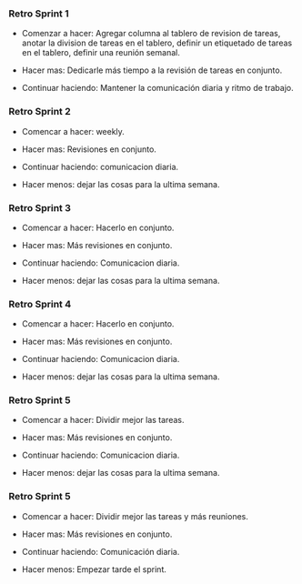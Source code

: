 ### Retro Sprint 1

- Comenzar a hacer: Agregar columna al tablero de revision de tareas, anotar la division de tareas en el tablero, definir un etiquetado de tareas en el tablero, definir una reunión semanal.

- Hacer mas: Dedicarle más tiempo a la revisión de tareas en conjunto.

- Continuar haciendo: Mantener la comunicación diaria y ritmo de trabajo.

### Retro Sprint 2

- Comencar a hacer: weekly.

- Hacer mas: Revisiones en conjunto.

- Continuar haciendo: comunicacion diaria.

- Hacer menos: dejar las cosas para la ultima semana.

### Retro Sprint 3

- Comencar a hacer: Hacerlo en conjunto.

- Hacer mas: Más revisiones en conjunto.

- Continuar haciendo: Comunicacion diaria.

- Hacer menos: dejar las cosas para la ultima semana.

### Retro Sprint 4

- Comencar a hacer: Hacerlo en conjunto.

- Hacer mas: Más revisiones en conjunto.

- Continuar haciendo: Comunicacion diaria.

- Hacer menos: dejar las cosas para la ultima semana.

### Retro Sprint 5

- Comencar a hacer: Dividir mejor las tareas.

- Hacer mas: Más revisiones en conjunto.

- Continuar haciendo: Comunicacion diaria.

- Hacer menos: dejar las cosas para la ultima semana.

### Retro Sprint 5

- Comencar a hacer: Dividir mejor las tareas y más reuniones.

- Hacer mas: Más revisiones en conjunto.

- Continuar haciendo: Comunicación diaria.

- Hacer menos: Empezar tarde el sprint.